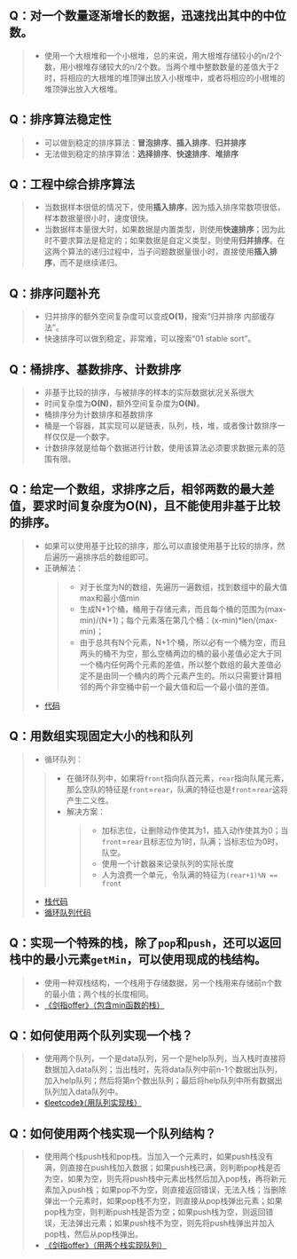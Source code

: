 ## Q：对一个数量逐渐增长的数据，迅速找出其中的中位数。
> * 使用一个大根堆和一个小根堆，总的来说，用大根堆存储较小的n/2个数，用小根堆存储较大的n/2个数。当两个堆中整数数量的差值大于2时，将相应的大根堆的堆顶弹出放入小根堆中，或者将相应的小根堆的堆顶弹出放入大根堆。

## Q：排序算法稳定性
> * 可以做到稳定的排序算法：**冒泡排序**、**插入排序**、**归并排序**
> * 无法做到稳定的排序算法：**选择排序**、**快速排序**、**堆排序**

## Q：工程中综合排序算法
> * 当数据样本很低的情况下，使用**插入排序**，因为插入排序常数项很低，样本数据量很小时，速度很快。
> * 当数据样本量很大时，如果数据是内置类型，则使用**快速排序**；因为此时不要求算法是稳定的；如果数据是自定义类型，则使用**归并排序**。在这两个算法的递归过程中，当子问题数据量很小时，直接使用**插入排序**，而不是继续递归。

## Q：排序问题补充
> * 归并排序的额外空间复杂度可以变成**O(1)**，搜索“归并排序 内部缓存法”。
> * 快速排序可以做到稳定，非常难，可以搜索“01 stable sort”。

## Q：桶排序、基数排序、计数排序
> * 非基于比较的排序，与被排序的样本的实际数据状况关系很大
> * 时间复杂度为**O(N)**，额外空间复杂度为**O(N)**。
> * 桶排序分为计数排序和基数排序
> * 桶是一个容器，其实现可以是链表，队列，栈，堆，或者像计数排序一样仅仅是一个数字。
> * 计数排序就是给每个数据进行计数，使用该算法必须要求数据元素的范围有限。

## Q：给定一个数组，求排序之后，相邻两数的最大差值，要求时间复杂度为**O(N)**，且不能使用非基于比较的排序。
> * 如果可以使用基于比较的排序，那么可以直接使用基于比较的排序，然后遍历一遍排序后的数组即可。
> * 正确解法：
>   > * 对于长度为N的数组，先遍历一遍数组，找到数组中的最大值max和最小值min
>   > * 生成N+1个桶，桶用于存储元素，而且每个桶的范围为(max-min)/(N+1)；每个元素落在第几个桶：(x-min)*len/(max-min)；
>   > * 由于总共有N个元素，N+1个桶，所以必有一个桶为空，而且两头的桶不为空，那么空桶两边的桶的最小差值必定大于同一个桶内任何两个元素的差值，所以整个数组的最大差值必定不是由同一个桶内的两个元素产生的。所以只需要计算相邻的两个非空桶中前一个最大值和后一个最小值的差值。
> * [代码](source/MaxGap.h)

## Q：用数组实现固定大小的栈和队列
> *  循环队列：
>   > * 在循环队列中，如果将`front`指向队首元素，`rear`指向队尾元素，那么空队的特征是`front`=`rear`，队满的特征也是`front`=`rear`这将产生二义性。
>   > * 解决方案：
>   >   > * 加标志位，让删除动作使其为1，插入动作使其为0；当`front`=`rear`且标志位为1时，队满；当标志位为0时，队空。
>   >   > * 使用一个计数器来记录队列的实际长度
>   >   > * 人为浪费一个单元，令队满的特征为`(rear+1)%N == front`
> * [栈代码](source/MyStack.h)
> * [循环队列代码](source/MyQueue.h)

## Q：实现一个特殊的栈，除了`pop`和`push`，还可以返回栈中的最小元素`getMin`，可以使用现成的栈结构。
>  * 使用一种双栈结构，一个栈用于存储数据，另一个栈用来存储前n个数的最小值；两个栈的长度相同。
> * [《剑指offer》（包含min函数的栈）](https://www.nowcoder.com/practice/4c776177d2c04c2494f2555c9fcc1e49?tpId=13&tqId=11173&tPage=1&rp=1&ru=/ta/coding-interviews&qru=/ta/coding-interviews/question-ranking)

## Q：如何使用两个队列实现一个栈？
> * 使用两个队列，一个是data队列，另一个是help队列，当入栈时直接将数据加入data队列；当出栈时，先将data队列中前n-1个数据出队列，加入help队列；然后将第n个数出队列；最后将help队列中所有数据出队列加入data队列中。
> * [《leetcode》（用队列实现栈）](https://leetcode-cn.com/problems/implement-stack-using-queues/)

## Q：如何使用两个栈实现一个队列结构？
> * 使用两个栈push栈和pop栈。当加入一个元素时，如果push栈没有满，则直接在push栈加入数据；如果push栈已满，则判断pop栈是否为空，如果为空，则先将push栈中元素出栈然后加入pop栈，再将新元素加入push栈；如果pop不为空，则直接返回错误，无法入栈；当删除弹出一个元素时，如果pop栈不为空，则直接从pop栈弹出元素；如果pop栈为空，则判断push栈是否为空；如果push栈为空，则返回错误，无法弹出元素；如果push栈不为空，则先将push栈弹出并加入pop栈，然后从pop栈弹出。
> * [《剑指offer》（用两个栈实现队列）](https://www.nowcoder.com/practice/54275ddae22f475981afa2244dd448c6?tpId=13&tqId=11158&tPage=1&rp=1&ru=/ta/coding-interviews&qru=/ta/coding-interviews/question-ranking)
